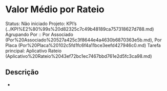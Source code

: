 # Valor Médio por Rateio

Status: Não iniciado
Projeto: KPI’s (../KPI%E2%80%99s%20d82325c7c49b48189ca757318627d788.md)
Agrupando Por :: Por Associado (Por%20Associado%20527a425c3f8644e4a4630b6870363e5b.md), Por Placa (Por%20Placa%20102c5fd1fc6f4a11bce3eefd427946c0.md)
Tarefa principal: Aplicativo Rateio (Aplicativo%20Rateio%2043ef72bc1ec7467bbd761e2d5fc3ca98.md)

## Descrição

-